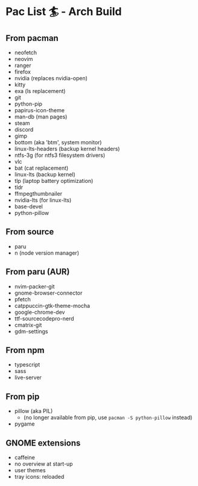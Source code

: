 # Pac List 🏄 - Arch Build

## From pacman
  - neofetch
  - neovim
  - ranger
  - firefox
  - nvidia (replaces nvidia-open)
  - kitty
  - exa (ls replacement)
  - git
  - python-pip
  - papirus-icon-theme
  - man-db (man pages)
  - steam
  - discord
  - gimp
  - bottom (aka 'btm', system monitor)
  - linux-lts-headers (backup kernel headers)
  - ntfs-3g (for ntfs3 filesystem drivers)
  - vlc
  - bat (cat replacement)
  - linux-lts (backup kernel)
  - tlp (laptop battery optimization)
  - tldr
  - ffmpegthumbnailer
  - nvidia-lts (for linux-lts)
  - base-devel
  - python-pillow

## From source
  - paru 
  - n (node version manager)

## From paru (AUR) 
  - nvim-packer-git
  - gnome-browser-connector
  - pfetch
  - catppuccin-gtk-theme-mocha
  - google-chrome-dev
  - ttf-sourcecodepro-nerd
  - cmatrix-git
  - gdm-settings

## From npm
  - typescript 
  - sass
  - live-server

## From pip
  - pillow (aka PIL) 
    - (no longer available from pip, use `pacman -S python-pillow` instead)
  - pygame

## GNOME extensions
  - caffeine
  - no overview at start-up
  - user themes
  - tray icons: reloaded
